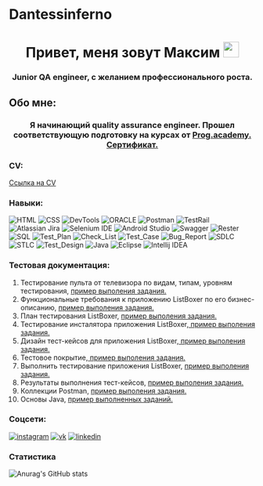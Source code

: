 # Dantessinferno
<h1 align="center">Привет, меня зовут Максим 
<img src="https://github.com/blackcater/blackcater/raw/main/images/Hi.gif" height="32"/></h1>
<h3 align="center">Junior QA engineer, с желанием профессионального роста.</h3>

## Обо мне:
<h3 align="center">Я начинающий quality assurance engineer. Прошел соответствующую подготовку на курсах от <a href="https://prog.academy/qa" target="_blank">Prog.academy.</a> 
<a href="https://disk.yandex.ru/i/nI-pyPRbtkB0ww" target="_blank">Сертификат.</a> </h3>

### CV:

<a href="https://docviewer.yandex.ru/view/898370927/?*=J8GeVloSMQvleedN57P6iaam8bB7InVybCI6InlhLWRpc2s6Ly8vZGlzay%2FQoNC10LfRjtC80LUg0YLQtdGB0YLQuNGA0L7QstGJ0LjQutCwINCh0YLQsNGA0L7RgdGC0LXQvdC60L4g0Jwu0KEuIDAxLjEwLjIwMjMucGRmIiwidGl0bGUiOiLQoNC10LfRjtC80LUg0YLQtdGB0YLQuNGA0L7QstGJ0LjQutCwINCh0YLQsNGA0L7RgdGC0LXQvdC60L4g0Jwu0KEuIDAxLjEwLjIwMjMucGRmIiwibm9pZnJhbWUiOmZhbHNlLCJ1aWQiOiI4OTgzNzA5MjciLCJ0cyI6MTY5ODAwMDkyMzY2OCwieXUiOiI3NzcxMDU2NDExNjcxNDYwOTkxIn0%3D">Ссылка на CV</a>

### Навыки:

![HTML](https://img.shields.io/badge/-HTML-090909?style=for-the-badge&logo=HTML5&logoColor=47C5FB)
![CSS](https://img.shields.io/badge/-CSS-090909?style=for-the-badge&logo=CSS3&logoColor=097CDB)
![DevTools](https://img.shields.io/badge/-DevTools-090909?style=for-the-badge&logo=DevTools&logoColor=F8C52C)
![ORACLE](https://img.shields.io/badge/-ORACLE-090909?style=for-the-badge&logo=ORACLE&logoColor=F88C00)
![Postman](https://img.shields.io/badge/-Postman-090909?style=for-the-badge&logo=Postman&logoColor=E9D54D)
![TestRail](https://img.shields.io/badge/-TestRail-090909?style=for-the-badge&logo=TestRail&logoColor=E5D3FF)
![Atlassian Jira](https://img.shields.io/badge/-Atlassian_Jira-090909?style=for-the-badge&logo=Jira&logoColor=6296CC)
![Selenium IDE](https://img.shields.io/badge/-Selenium_IDE-090909?style=for-the-badge&logo=Selenium&logoColor=E9D54D)
![Android Studio](https://img.shields.io/badge/-Android_Studio-090909?style=for-the-badge&logo=AndroidStudio&logoColor=E5D3FF)
![Swagger](https://img.shields.io/badge/-Swagger-090909?style=for-the-badge&logo=Swagger&logoColor=6296CC)
![Rester](https://img.shields.io/badge/-Rester-090909?style=for-the-badge&logo=Rester&logoColor=6296CC)
![SQL](https://img.shields.io/badge/-SQL-090909?style=for-the-badge&logo=SQL&logoColor=6296CC)
![Test_Plan](https://img.shields.io/badge/-Test_Plan-090909?style=for-the-badge&logo=TestPlan&logoColor=6296CC)
![Check_List](https://img.shields.io/badge/-Check_list-090909?style=for-the-badge&logo=Checklist&logoColor=6296CC)
![Test_Case](https://img.shields.io/badge/-Test_Case-090909?style=for-the-badge&logo=TestCase&logoColor=6296CC)
![Bug_Report](https://img.shields.io/badge/-Bug_Report-090909?style=for-the-badge&logo=BugReport&logoColor=6296CC)
![SDLC](https://img.shields.io/badge/-SDLC-090909?style=for-the-badge&logo=SDLC&logoColor=6296CC)
![STLC](https://img.shields.io/badge/-STLC-090909?style=for-the-badge&logo=STLC&logoColor=6296CC)
![Test_Design](https://img.shields.io/badge/-Test_Design-090909?style=for-the-badge&logo=TestDesign&logoColor=6296CC)
![Java](https://img.shields.io/badge/-Java-090909?style=for-the-badge&logo=Java&logoColor=6296CC)
![Eclipse](https://img.shields.io/badge/-Eclipse-090909?style=for-the-badge&logo=Eclipse&logoColor=6296CC)
![Intellij IDEA](https://img.shields.io/badge/-Intellij_IDEA-090909?style=for-the-badge&logo=IntellijIDEA&logoColor=6296CC)

### Тестовая документация:

<ol>
  <li>Тестирование пульта от телевизора по видам, типам, уровням тестирования, <a href="https://docs.google.com/spreadsheets/d/1ZofpgNv17KyLg4f40ysZ1HQsXQ9rmYljZmSlQv5i-_E/edit#gid=0" target="_blank"> пример выполения задания.</a></li>
  <li>Функциональные требования к приложению ListBoxer по его бизнес-описанию, <a href="https://docs.google.com/document/d/12ugl_1-MpkS-O_xsxZWse49B1X_PSoLNsCadPxnBsPU/edit" target="_blank"> пример выполения задания.</a></li>
  <li>План тестирования ListBoxer, <a href="https://docs.google.com/document/d/1WlbR2cVD7n3WBcS8bH_Z6BLX14hurFiiZBPa9KO3Hb0/edit"> пример выполения задания.</a></li>
  <li>Тестирование инсталятора приложения ListBoxer,<a href="https://docs.google.com/spreadsheets/d/11m8orBiJFvvGmFhRseHRTzYdp6r6bKLK_u6OWry7vk0/edit#gid=0"> пример выполения задания.</a> </li>
  <li>Дизайн тест-кейсов для приложения ListBoxer,<a href="https://docs.google.com/spreadsheets/d/12mHk2Q5nYQnhpM-GfuJxeAKEH4UqavPofMFKEMe3Ka4/edit#gid=0"> пример выполения задания.</a> </li>
  <li>Тестовое покрытие,<a href="https://docs.google.com/spreadsheets/d/12mHk2Q5nYQnhpM-GfuJxeAKEH4UqavPofMFKEMe3Ka4/edit#gid=988188004"> пример выполения задания.</a></li>
  <li>Выполнить тестирование приложения ListBoxer, <a href="https://classroom.google.com/c/NjE2MDY1MDY0NDUx/a/NjE3MTQwNjQ2OTgx/details"> пример выполения задания.</a></li>
  <li>Результаты выполнения тест-кейсов, <a href="https://docs.google.com/spreadsheets/d/12mHk2Q5nYQnhpM-GfuJxeAKEH4UqavPofMFKEMe3Ka4/edit#gid=443104143"> пример выполения задания.</a></li>
  <li>Коллекции Postman, <a href="https://github.com/Dantesssinferno/Postman.git"> пример выполения задания.</a></li>
  <li>Основы Java, <a href="https://github.com/Dantesssinferno/-Home-Works.git"> пример выполненных заданий.</a></li>
</ol>

### Соцсети:

[![instagram](https://img.shields.io/badge/-instagram-090909?style=for-the-badge&logo=instagram&logoColor=478C5FB)](https://www.instagram.com/maksstar92/)
[![vk](https://img.shields.io/badge/-vk-090909?style=for-the-badge&logo=vk&logoColor=097CDB)](https://vk.com/id526190332)
[![linkedin](https://img.shields.io/badge/-linkedin-090909?style=for-the-badge&logo=linkedin&logoColor=097CDB)](https://www.linkedin.com/in/maksstar92/)

### Статистика

![Anurag's GitHub stats](https://github-readme-stats.vercel.app/api?username=Dantesssinferno&show_icons=true&bg_color=00000000)
